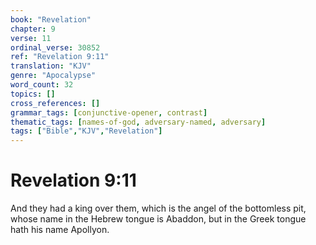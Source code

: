```yaml
---
book: "Revelation"
chapter: 9
verse: 11
ordinal_verse: 30852
ref: "Revelation 9:11"
translation: "KJV"
genre: "Apocalypse"
word_count: 32
topics: []
cross_references: []
grammar_tags: [conjunctive-opener, contrast]
thematic_tags: [names-of-god, adversary-named, adversary]
tags: ["Bible","KJV","Revelation"]
---
```


# Revelation 9:11

And they had a king over them, which is the angel of the bottomless pit, whose name in the Hebrew tongue is Abaddon, but in the Greek tongue hath his name Apollyon.
